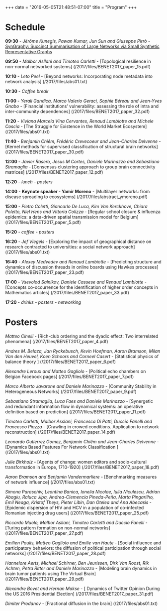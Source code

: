 +++
date = "2016-05-05T21:48:51-07:00"
title = "Program"
+++

# Schedule 

**09:30** - *Jérôme Kunegis, Pawan Kumar, Jun Sun and Giuseppe Pirrò* - [SynGraphy: Succinct Summarisation of Large Networks via Small Synthetic Representative Graphs](/2017/files/BENET2017_paper_1.pdf)

**09:50** - *Malbor Asllani and Timoteo Carletti* - [Topological resilience in non-normal networked systems] (/2017/files/BENET2017_paper_15.pdf)

**10:10** - *Leto Peel* - [Beyond networks: Incorporating node metadata into network analysis] (/2017/files/abs01.txt)


**10:30** - *Coffee break*

**11:00** - *Yerali Gandica, Marco Valerio Geraci, Sophie Béreau and Jean-Yves Gnabo* - [Financial institutions’ vulnerability: assessing the role of intra and inter-community dependences] (/2017/files/BENET2017_paper_32.pdf)

**11:20** - *Viviana Marcela Vina Cervantes, Renaud Lambiotte and Michele Coscia* - [The Struggle for Existence in the World Market Ecosystem] (/2017/files/abs01.txt)

**11:40** - *Benjamin Chiêm, Frédéric Crevecoeur and Jean-Charles Delvenne* - [Kernel methods for supervised classification of structural brain networks] (/2017/files/BENET2017_paper_30.pdf)

**12:00** - *Javier Rasero, Jesus M Cortes, Daniele Marinazzo and Sebastiano Stramaglia* - [Consensus clustering approach to group brain connectivity matrices] (/2017/files/BENET2017_paper_12.pdf)


**12:20** - *lunch - posters*

**14:00** - **Keynote speaker - Yamir Moreno** - [Multilayer networks: from disease spreading to ecosystems] (/2017/files/abstract_ymoreno.pdf)

**15:00** - *Pietro Coletti, Giancarlo De Luca, Kim Van Kerckhove, Chiara Poletto, Niel Hens and Vittoria Colizza* - [Regular school closure & influenza epidemics: a data-driven spatial transmission model for Belgium] (/2017/files/BENET2017_paper_5.pdf)

**15:20** - *coffee - posters*

**16:20** - *Jef Vlegels* - [Exploring the impact of geographical distance on research contracted to universities: a social network approach] (/2017/files/abs01.txt)

**16:40** - *Alexey Medvedev and Renaud Lambiotte* - [Predicting structure and dynamics of discussion threads in online boards using Hawkes processes] (/2017/files/BENET2017_paper_23.pdf)

**17:00** - *Vsevolod Salnikov, Daniele Cassese and Renaud Lambiotte* - [Concepts co-occurrence for the identification of higher order concepts in Mathematics articles] (/2017/files/BENET2017_paper_33.pdf)

**17:20** - *drinks - posters - networking*
 
# Posters

*Matteo Cinelli* - [Rich-club ordering and the dyadic effect: Two interrelated phenomena] (/2017/files/BENET2017_paper_4.pdf)

*Andres M. Belaza, Jan Ryckebusch, Kevin Hoefman, Aaron Bramson, Milan Van den Heuvel, Koen Schoors and Corneel Casert* - [Statistical physics of balance theory	] (/2017/files/BENET2017_paper_6.pdf)

*Alexandre Leroux and Matteo Gagliolo* - [Political echo chambers on Belgian Facebook pages] (/2017/files/BENET2017_paper_7.pdf)

*Marco Alberto Javarone and Daniele Marinazzo* - [Community Stability in Heterogeneous Networks] (/2017/files/BENET2017_paper_9.pdf)

*Sebastiano Stramaglia, Luca Faes and Daniele Marinazzo* - [Synergetic and redundant information flow in dynamical systems: an operative definition based on prediction] (/2017/files/BENET2017_paper_11.pdf)

*Timoteo Carletti, Malbor Asslani, Francesca Di Patti, Duccio Fanelli and Francesco Piazza* - [Crawling in crowed conditions. Application to network reconstruction] (/2017/files/BENET2017_paper_14.pdf)

*Leonardo Gutierrez Gomez, Benjamin Chiêm and Jean-Charles Delvenne* - [Dynamics Based Features For Network Classification ] (/2017/files/abs01.txt)

*Julie Birkholz* - [Agents of change: women editors and socio-cultural transformation in Europe, 1710-1920] (/2017/files/BENET2017_paper_18.pdf)

*Aaron Bramson and Benjamin Vandermarliere* - [Benchmarking measures of network influence] (/2017/files/abs01.txt)

*Simona Paraschiv, Leontina Banica, Ionelia Nicolae, Iulia Niculescu, Adrian Abagiu, Raluca Jipa, Andrea-Clemencia Pineda-Peña, Marta Pingarilho, Emil Neaga, Kristof Theys, Pieter Libin, Dan Otelea and Ana Abecasis* - [Epidemic dispersion of HIV and HCV in a population of co-infected Romanian injecting drug users] (/2017/files/BENET2017_paper_25.pdf)

*Riccardo Muolo, Malbor Asllani, Timoteo Carletti and Duccio Fanelli* - [Turing pattern formation on non-normal networks] (/2017/files/BENET2017_paper_27.pdf)

*Emilien Paulis, Matteo Gagliolo and Emilie van Haute* - [Social influence and participatory behaviors: the diffusion of political participation through social networks] (/2017/files/BENET2017_paper_28.pdf)

*Hannelore Aerts, Michael Schirner, Ben Jeurissen, Dirk Van Roost, Rik Achten, Petra Ritter and Daniele Marinazzo* - [Modeling brain dynamics in brain tumor patients using The Virtual Brain] (/2017/files/BENET2017_paper_29.pdf)

*Alexandre Bovet and Hernan Makse* - [	Dynamics of Twitter Opinion During the US 2016 Presidential Election] (/2017/files/BENET2017_paper_31.pdf)

*Dimiter Prodanov* - [Fractional diffusion in the brain] (/2017/files/abs01.txt)

